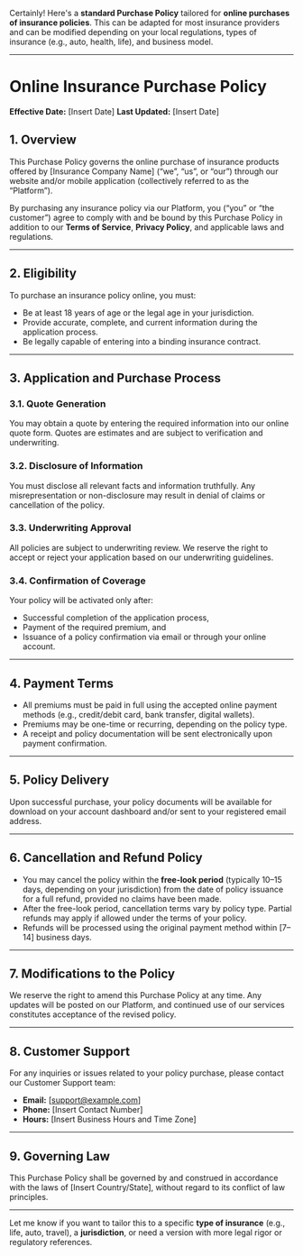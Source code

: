 
Certainly! Here's a **standard Purchase Policy** tailored for **online purchases of insurance policies**. This can be adapted for most insurance providers and can be modified depending on your local regulations, types of insurance (e.g., auto, health, life), and business model.

---

# **Online Insurance Purchase Policy**

**Effective Date:** [Insert Date]
**Last Updated:** [Insert Date]

## 1. **Overview**

This Purchase Policy governs the online purchase of insurance products offered by [Insurance Company Name] (“we”, “us”, or “our”) through our website and/or mobile application (collectively referred to as the “Platform”).

By purchasing any insurance policy via our Platform, you (“you” or “the customer”) agree to comply with and be bound by this Purchase Policy in addition to our **Terms of Service**, **Privacy Policy**, and applicable laws and regulations.

---

## 2. **Eligibility**

To purchase an insurance policy online, you must:

* Be at least 18 years of age or the legal age in your jurisdiction.
* Provide accurate, complete, and current information during the application process.
* Be legally capable of entering into a binding insurance contract.

---

## 3. **Application and Purchase Process**

### 3.1. **Quote Generation**

You may obtain a quote by entering the required information into our online quote form. Quotes are estimates and are subject to verification and underwriting.

### 3.2. **Disclosure of Information**

You must disclose all relevant facts and information truthfully. Any misrepresentation or non-disclosure may result in denial of claims or cancellation of the policy.

### 3.3. **Underwriting Approval**

All policies are subject to underwriting review. We reserve the right to accept or reject your application based on our underwriting guidelines.

### 3.4. **Confirmation of Coverage**

Your policy will be activated only after:

* Successful completion of the application process,
* Payment of the required premium, and
* Issuance of a policy confirmation via email or through your online account.

---

## 4. **Payment Terms**

* All premiums must be paid in full using the accepted online payment methods (e.g., credit/debit card, bank transfer, digital wallets).
* Premiums may be one-time or recurring, depending on the policy type.
* A receipt and policy documentation will be sent electronically upon payment confirmation.

---

## 5. **Policy Delivery**

Upon successful purchase, your policy documents will be available for download on your account dashboard and/or sent to your registered email address.

---

## 6. **Cancellation and Refund Policy**

* You may cancel the policy within the **free-look period** (typically 10–15 days, depending on your jurisdiction) from the date of policy issuance for a full refund, provided no claims have been made.
* After the free-look period, cancellation terms vary by policy type. Partial refunds may apply if allowed under the terms of your policy.
* Refunds will be processed using the original payment method within [7–14] business days.

---

## 7. **Modifications to the Policy**

We reserve the right to amend this Purchase Policy at any time. Any updates will be posted on our Platform, and continued use of our services constitutes acceptance of the revised policy.

---

## 8. **Customer Support**

For any inquiries or issues related to your policy purchase, please contact our Customer Support team:

* **Email:** [[support@example.com](mailto:support@example.com)]
* **Phone:** [Insert Contact Number]
* **Hours:** [Insert Business Hours and Time Zone]

---

## 9. **Governing Law**

This Purchase Policy shall be governed by and construed in accordance with the laws of [Insert Country/State], without regard to its conflict of law principles.

---

Let me know if you want to tailor this to a specific **type of insurance** (e.g., life, auto, travel), a **jurisdiction**, or need a version with more legal rigor or regulatory references.
